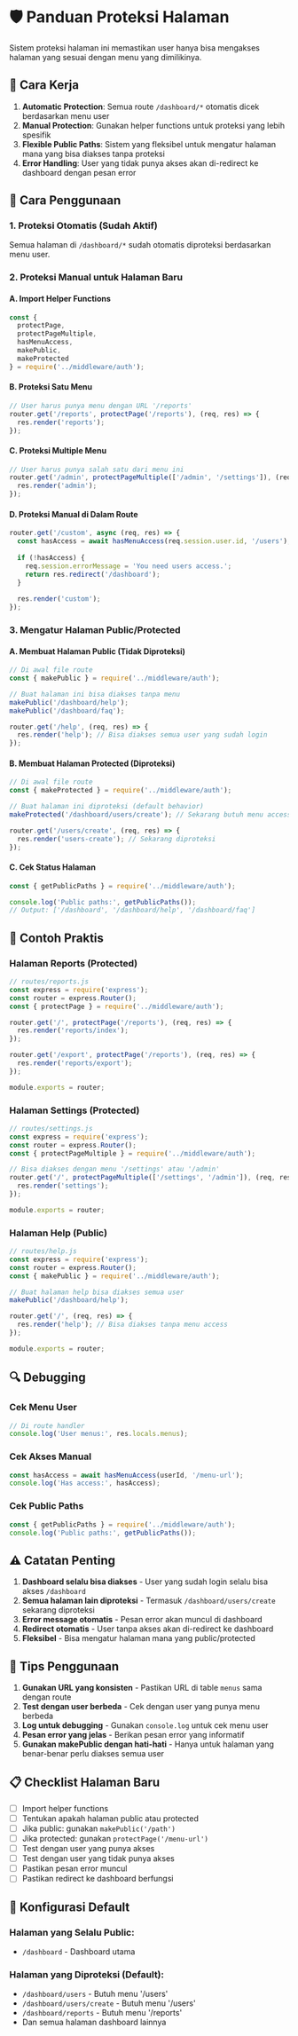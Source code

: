 # 🛡️ Panduan Proteksi Halaman

Sistem proteksi halaman ini memastikan user hanya bisa mengakses halaman yang sesuai dengan menu yang dimilikinya.

## 🔧 Cara Kerja

1. **Automatic Protection**: Semua route `/dashboard/*` otomatis dicek berdasarkan menu user
2. **Manual Protection**: Gunakan helper functions untuk proteksi yang lebih spesifik
3. **Flexible Public Paths**: Sistem yang fleksibel untuk mengatur halaman mana yang bisa diakses tanpa proteksi
4. **Error Handling**: User yang tidak punya akses akan di-redirect ke dashboard dengan pesan error

## 📝 Cara Penggunaan

### 1. Proteksi Otomatis (Sudah Aktif)
Semua halaman di `/dashboard/*` sudah otomatis diproteksi berdasarkan menu user.

### 2. Proteksi Manual untuk Halaman Baru

#### A. Import Helper Functions
```javascript
const { 
  protectPage, 
  protectPageMultiple, 
  hasMenuAccess,
  makePublic,
  makeProtected 
} = require('../middleware/auth');
```

#### B. Proteksi Satu Menu
```javascript
// User harus punya menu dengan URL '/reports'
router.get('/reports', protectPage('/reports'), (req, res) => {
  res.render('reports');
});
```

#### C. Proteksi Multiple Menu
```javascript
// User harus punya salah satu dari menu ini
router.get('/admin', protectPageMultiple(['/admin', '/settings']), (req, res) => {
  res.render('admin');
});
```

#### D. Proteksi Manual di Dalam Route
```javascript
router.get('/custom', async (req, res) => {
  const hasAccess = await hasMenuAccess(req.session.user.id, '/users');
  
  if (!hasAccess) {
    req.session.errorMessage = 'You need users access.';
    return res.redirect('/dashboard');
  }
  
  res.render('custom');
});
```

### 3. Mengatur Halaman Public/Protected

#### A. Membuat Halaman Public (Tidak Diproteksi)
```javascript
// Di awal file route
const { makePublic } = require('../middleware/auth');

// Buat halaman ini bisa diakses tanpa menu
makePublic('/dashboard/help');
makePublic('/dashboard/faq');

router.get('/help', (req, res) => {
  res.render('help'); // Bisa diakses semua user yang sudah login
});
```

#### B. Membuat Halaman Protected (Diproteksi)
```javascript
// Di awal file route
const { makeProtected } = require('../middleware/auth');

// Buat halaman ini diproteksi (default behavior)
makeProtected('/dashboard/users/create'); // Sekarang butuh menu access

router.get('/users/create', (req, res) => {
  res.render('users-create'); // Sekarang diproteksi
});
```

#### C. Cek Status Halaman
```javascript
const { getPublicPaths } = require('../middleware/auth');

console.log('Public paths:', getPublicPaths());
// Output: ['/dashboard', '/dashboard/help', '/dashboard/faq']
```

## 🎯 Contoh Praktis

### Halaman Reports (Protected)
```javascript
// routes/reports.js
const express = require('express');
const router = express.Router();
const { protectPage } = require('../middleware/auth');

router.get('/', protectPage('/reports'), (req, res) => {
  res.render('reports/index');
});

router.get('/export', protectPage('/reports'), (req, res) => {
  res.render('reports/export');
});

module.exports = router;
```

### Halaman Settings (Protected)
```javascript
// routes/settings.js
const express = require('express');
const router = express.Router();
const { protectPageMultiple } = require('../middleware/auth');

// Bisa diakses dengan menu '/settings' atau '/admin'
router.get('/', protectPageMultiple(['/settings', '/admin']), (req, res) => {
  res.render('settings');
});

module.exports = router;
```

### Halaman Help (Public)
```javascript
// routes/help.js
const express = require('express');
const router = express.Router();
const { makePublic } = require('../middleware/auth');

// Buat halaman help bisa diakses semua user
makePublic('/dashboard/help');

router.get('/', (req, res) => {
  res.render('help'); // Bisa diakses tanpa menu access
});

module.exports = router;
```

## 🔍 Debugging

### Cek Menu User
```javascript
// Di route handler
console.log('User menus:', res.locals.menus);
```

### Cek Akses Manual
```javascript
const hasAccess = await hasMenuAccess(userId, '/menu-url');
console.log('Has access:', hasAccess);
```

### Cek Public Paths
```javascript
const { getPublicPaths } = require('../middleware/auth');
console.log('Public paths:', getPublicPaths());
```

## ⚠️ Catatan Penting

1. **Dashboard selalu bisa diakses** - User yang sudah login selalu bisa akses `/dashboard`
2. **Semua halaman lain diproteksi** - Termasuk `/dashboard/users/create` sekarang diproteksi
3. **Error message otomatis** - Pesan error akan muncul di dashboard
4. **Redirect otomatis** - User tanpa akses akan di-redirect ke dashboard
5. **Fleksibel** - Bisa mengatur halaman mana yang public/protected

## 🚀 Tips Penggunaan

1. **Gunakan URL yang konsisten** - Pastikan URL di table `menus` sama dengan route
2. **Test dengan user berbeda** - Cek dengan user yang punya menu berbeda
3. **Log untuk debugging** - Gunakan `console.log` untuk cek menu user
4. **Pesan error yang jelas** - Berikan pesan error yang informatif
5. **Gunakan makePublic dengan hati-hati** - Hanya untuk halaman yang benar-benar perlu diakses semua user

## 📋 Checklist Halaman Baru

- [ ] Import helper functions
- [ ] Tentukan apakah halaman public atau protected
- [ ] Jika public: gunakan `makePublic('/path')`
- [ ] Jika protected: gunakan `protectPage('/menu-url')`
- [ ] Test dengan user yang punya akses
- [ ] Test dengan user yang tidak punya akses
- [ ] Pastikan pesan error muncul
- [ ] Pastikan redirect ke dashboard berfungsi

## 🔧 Konfigurasi Default

### Halaman yang Selalu Public:
- `/dashboard` - Dashboard utama

### Halaman yang Diproteksi (Default):
- `/dashboard/users` - Butuh menu '/users'
- `/dashboard/users/create` - Butuh menu '/users'
- `/dashboard/reports` - Butuh menu '/reports'
- Dan semua halaman dashboard lainnya 
